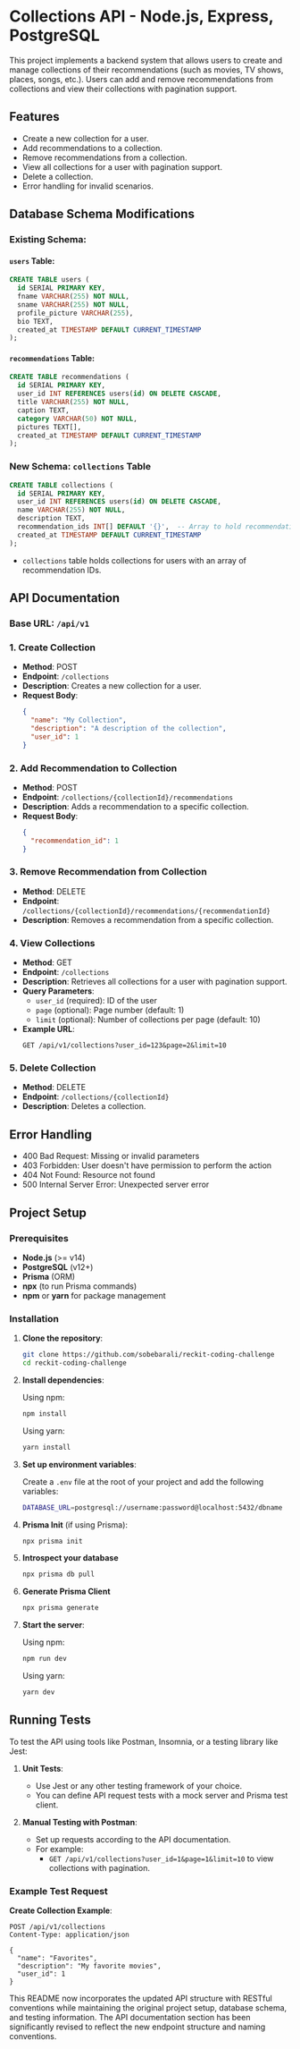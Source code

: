 # Collections API - Node.js, Express, PostgreSQL

This project implements a backend system that allows users to create and manage collections of their recommendations (such as movies, TV shows, places, songs, etc.). Users can add and remove recommendations from collections and view their collections with pagination support.

## Features

- Create a new collection for a user.
- Add recommendations to a collection.
- Remove recommendations from a collection.
- View all collections for a user with pagination support.
- Delete a collection.
- Error handling for invalid scenarios.

## Database Schema Modifications

### Existing Schema:

#### `users` Table:

```sql
CREATE TABLE users (
  id SERIAL PRIMARY KEY,
  fname VARCHAR(255) NOT NULL,
  sname VARCHAR(255) NOT NULL,
  profile_picture VARCHAR(255),
  bio TEXT,
  created_at TIMESTAMP DEFAULT CURRENT_TIMESTAMP
);
```

#### `recommendations` Table:

```sql
CREATE TABLE recommendations (
  id SERIAL PRIMARY KEY,
  user_id INT REFERENCES users(id) ON DELETE CASCADE,
  title VARCHAR(255) NOT NULL,
  caption TEXT,
  category VARCHAR(50) NOT NULL,
  pictures TEXT[],
  created_at TIMESTAMP DEFAULT CURRENT_TIMESTAMP
);
```

### New Schema: `collections` Table

```sql
CREATE TABLE collections (
  id SERIAL PRIMARY KEY,
  user_id INT REFERENCES users(id) ON DELETE CASCADE,
  name VARCHAR(255) NOT NULL,
  description TEXT,
  recommendation_ids INT[] DEFAULT '{}',  -- Array to hold recommendation IDs
  created_at TIMESTAMP DEFAULT CURRENT_TIMESTAMP
);
```

- `collections` table holds collections for users with an array of recommendation IDs.

## API Documentation

### Base URL: `/api/v1`

### 1. Create Collection

- **Method**: POST
- **Endpoint**: `/collections`
- **Description**: Creates a new collection for a user.
- **Request Body**:
  ```json
  {
    "name": "My Collection",
    "description": "A description of the collection",
    "user_id": 1
  }
  ```

### 2. Add Recommendation to Collection

- **Method**: POST
- **Endpoint**: `/collections/{collectionId}/recommendations`
- **Description**: Adds a recommendation to a specific collection.
- **Request Body**:
  ```json
  {
    "recommendation_id": 1
  }
  ```

### 3. Remove Recommendation from Collection

- **Method**: DELETE
- **Endpoint**: `/collections/{collectionId}/recommendations/{recommendationId}`
- **Description**: Removes a recommendation from a specific collection.

### 4. View Collections

- **Method**: GET
- **Endpoint**: `/collections`
- **Description**: Retrieves all collections for a user with pagination support.
- **Query Parameters**:
  - `user_id` (required): ID of the user
  - `page` (optional): Page number (default: 1)
  - `limit` (optional): Number of collections per page (default: 10)
- **Example URL**:
  ```
  GET /api/v1/collections?user_id=123&page=2&limit=10
  ```

### 5. Delete Collection

- **Method**: DELETE
- **Endpoint**: `/collections/{collectionId}`
- **Description**: Deletes a collection.

## Error Handling

- 400 Bad Request: Missing or invalid parameters
- 403 Forbidden: User doesn't have permission to perform the action
- 404 Not Found: Resource not found
- 500 Internal Server Error: Unexpected server error

## Project Setup

### Prerequisites

- **Node.js** (>= v14)
- **PostgreSQL** (v12+)
- **Prisma** (ORM)
- **npx** (to run Prisma commands)
- **npm** or **yarn** for package management

### Installation

1. **Clone the repository**:

   ```bash
   git clone https://github.com/sobebarali/reckit-coding-challenge
   cd reckit-coding-challenge
   ```

2. **Install dependencies**:

   Using npm:

   ```bash
   npm install
   ```

   Using yarn:

   ```bash
   yarn install
   ```

3. **Set up environment variables**:

   Create a `.env` file at the root of your project and add the following variables:

   ```bash
   DATABASE_URL=postgresql://username:password@localhost:5432/dbname
   ```

4. **Prisma Init** (if using Prisma):

   ```bash
   npx prisma init
   ```

5. **Introspect your database**

   ```bash
   npx prisma db pull
   ```

6. **Generate Prisma Client**

   ```bash
   npx prisma generate
   ```

7. **Start the server**:

   Using npm:

   ```bash
   npm run dev
   ```

   Using yarn:

   ```bash
   yarn dev
   ```

## Running Tests

To test the API using tools like Postman, Insomnia, or a testing library like Jest:

1. **Unit Tests**:

   - Use Jest or any other testing framework of your choice.
   - You can define API request tests with a mock server and Prisma test client.

2. **Manual Testing with Postman**:
   - Set up requests according to the API documentation.
   - For example:
     - `GET /api/v1/collections?user_id=1&page=1&limit=10` to view collections with pagination.

### Example Test Request

**Create Collection Example**:

```http
POST /api/v1/collections
Content-Type: application/json

{
  "name": "Favorites",
  "description": "My favorite movies",
  "user_id": 1
}
```

This README now incorporates the updated API structure with RESTful conventions while maintaining the original project setup, database schema, and testing information. The API documentation section has been significantly revised to reflect the new endpoint structure and naming conventions.
